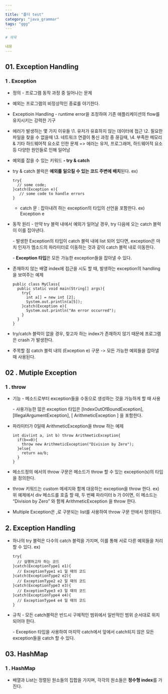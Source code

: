 ```yaml
---
​---
title: "폴더 test"
category: "java_grammar"
tags: "ggg"
​---

# 제목

내용
---
```


## 01. Exception Handling

### 1 . Exception

- 정의
  \- 프로그램 동작 과정 중 일어나는 문제

- 예외는 프로그램의 비정상적인 종료를 야기한다.

- Exceptioin Handling 
  \- runtime error을 조정하여
    기존 애플리케이션의 flow를 유지시키는
     강력한 기구

- 에러가 발생하는 몇 가지 이유들
  \1. 유저가 유효하지 않는 데이터에 접근
  \2. 필요한 파일을 찾을 수 없을때
  \3. 네트워크 연결이
    통신 과정 중 끊길때,
  \4. 부족한 메모리 &
     기타 하드웨어적 요소로 인한 문제
  => 에러는 유저, 프로그래머,  하드웨어적 요소 등
       다양한 원인들로 인해 일어남

- 예외를 잡을 수 있는 키워드
  **- try & catch**

- try & catch 블럭은
  **예외를 일으킬 수 있는 코드 주변에**
  **배치**된다. 
  ex)

  ```
  try{
    // some code;
  }catch(Exception e){
     // some code to handle errors
  }
  ```

  - catch 문
    : 잡아내려 하는 exception의 타입의 선언을
      포함한다.
      ex) Exception e

- 동작 원리
  \- 만약 try 블럭 내에서
    예외가 일어날 경우,
    try 다음에 오는 catch 블럭이
    이를 잡아낸다. 

  \- 발생한 Exception의 타입이
     catch 블럭 내에 list 되어 있다면,
     exception은 마치
     인자가 멤소드의 파라미터로 이동하는 것과 같이
     catch 블럭 내로 이동한다.

  \- **Exception 타입**은 모든 가능한  exception들을
     잡아낼 수 있다. 



- 존재하지 않는 배열 index에 접근을 시도 할 때,
  발생하는  exception의 handling을 보여주는 예제

  ```
  public class MyClass{
    public static void main(String[] args){
      try{
        int a[] = new int [2];
        System.out.println(a[5]);
      }catch(Exception e){
        System.out.println("An error occurred");
      }
    }
  }
  ```



- try/catch 블럭이 없을 경우,
  찾고자 하는 index가 존재하지 않기 때문에
  프로그램은 crash 가 발생한다.
- 주목할 점
  catch 블럭 내의 (Exception e) 구문
  -> 모든 가능한 예외들을 잡아낼 때 사용된다. 







## 02 . Mutiple Exception

### 1 . throw 

- 기능
  \- 메소드로부터 exception들을 
    수동으로 생성하는 것을 가능하게 할 때 사용

  \- 사용가능한 많은 exception 타입은
   [IndexOutOfBoundException],
   [IllegalArgumentException],
   [ ArithmeticException ]   을 포함한다.

  

- 파라미터가 0일때 
  ArithmeticException을 throw 하는 예제

  ```
  int div(int a, int b) throw ArithmeticException{
    if(b==0){
      throw new ArithmeticException("Division by Zero");
    }else{
      return aa/b;
    }
  }
  ```

  

- 메소드정의 에서의 throw 구문은 
  메소드가 throw 할 수 있는 exception(s)의
  타입을 정의한다.

- throw 키워드는
  custom 메세지와 함께 대응하는 exception을 throw 한다.
  ex)
  위 예제에서
  div 메소드를 호출 할 때,
  두 번째 파라미터 b 가 0이면,
  이 메소드는 “Division by Zero” 와 함께
  ArithmeticException 을 throw 한다. 

- Multiple Exception은 
  ,로 구분되는 list를 사용하여
  throw 구문 안에서 정의된다. 



## 2. Exception Handling 

- 하나의 try 블럭은
  다수의 catch 블럭을 가지며,
  이를 통해 서로 다른 예외들을 처리할 수 있다.
  ex)

  ```
  try{
    // 실행하고자 하는 코드
  }catch(ExceptionType1 e1){
    // ExceptionType1 e1 일 때의 코드 
  }catch(ExceptionType2 e2){
    // ExceptionType2 e2 일 때의 코드 
  }catch(ExceptionType3 e3){
    // ExceptionType3 e3 일 때의 코드 
  }catch(ExceptionType4 e4){
    // ExceptionType4 e4 일 때의 코드 
  }
  ```



- 규칙
  \- 모든 catch블럭은 반드시
    구체적인 범위에서 일반적인 범위 순서대로 
    위치되어야 한다.

  \- Exception 타입을 사용하여
  마지막 catch에서  앞에서 catch되지 않은
  모든  exception들을 catch 할 수 있다. 





## 03. HashMap

### 1 . HashMap

- 배열과 List는 정렬된 원소들의 집합을 가지며,
  각각의 원소들은 **정수형 index**를 가진다. 